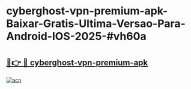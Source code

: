 # cyberghost-vpn-premium-apk-Baixar-Gratis-Ultima-Versao-Para-Android-IOS-2025-#vh60a

# <h2><a href="https://ainizakaria.my?title=cyberghost-vpn-premium-apk&ref=24M">🔗👉 🔴 cyberghost-vpn-premium-apk</a></h2>

[![acn](https://github.com/user-attachments/assets/0f9c940e-d8b0-45ae-aac7-cd30a18b3e1c)](https://ainizakaria.my?title=cyberghost-vpn-premium-apk&ref=24M)

